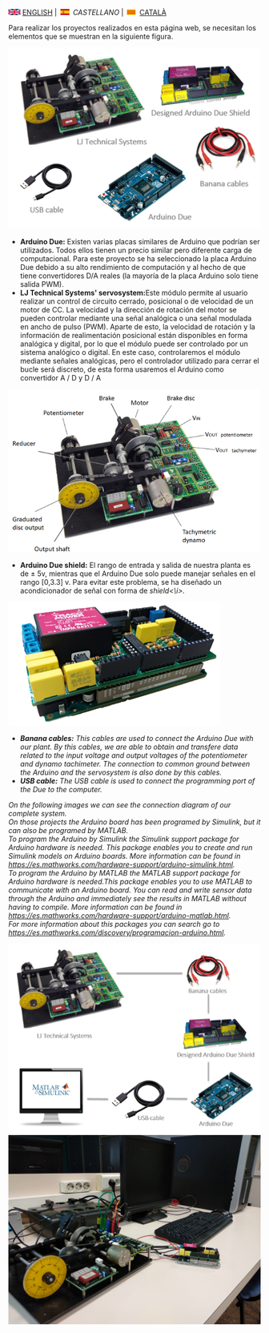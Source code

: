 <img src="en.png" alt="English"> [ENGLISH](equipment.md) | <img src="es.png" alt="Castellano"> *CASTELLANO* | <img src="ca.png" alt="Català"> [CATALÀ](equip.md)

Para realizar los proyectos realizados en esta página web, se necesitan los elementos que se muestran en la siguiente figura.

![Equipment](equipment.PNG)

<ul>
  <li><b>Arduino Due:</b> Existen varias placas similares de Arduino que podrían ser utilizados. Todos ellos tienen un precio similar pero diferente carga de computacional. Para este proyecto se ha seleccionado la placa Arduino Due debido a su alto rendimiento de computación y al hecho de que tiene convertidores D/A reales (la mayoría de la placa Arduino solo tiene salida PWM).
  </li>
  <li><b>LJ Technical Systems' servosystem:</b>Este módulo permite al usuario realizar un control de circuito cerrado, posicional o de velocidad de un motor de CC.     
    La velocidad y la dirección de rotación del motor se pueden controlar mediante una señal analógica o una señal modulada en ancho de pulso (PWM).     
    Aparte de esto, la velocidad de rotación y la información de realimentación posicional están disponibles en forma analógica y digital, por lo que el módulo puede ser controlado por un sistema analógico o digital.   En este caso, controlaremos el módulo mediante señales analógicas, pero el controlador utilizado para cerrar el bucle será discreto, de esta forma usaremos el Arduino como convertidor A / D y D / A </li>
</ul>   

![Motor](motorra2.png)

<ul>
  <li><b>Arduino Due shield:</b> El rango de entrada y salida de nuestra planta es de &plusmn 5v, mientras que el Arduino Due solo puede manejar señales en el rango [0,3.3] v. Para evitar este problema, se ha diseñado un acondicionador de señal con forma de <i>shield<\i>.</li>
</ul>   

![DueShield](shield.png)



<ul>
  <li><b>Banana cables:</b> This cables are used to connect the Arduino Due with our plant. By this cables, we are able to obtain and transfere data related to the input voltage and output voltages of the potentiometer and dynamo tachimeter. The connection to common ground between the Arduino and the servosystem is also done by this cables.</li>
  <li><b>USB cable:</b> The USB cable is used to connect the <i>programming port</i> of the Due to the computer.</li>
</ul>  

On the following images we can see the connection diagram of our complete system. <br>
On those projects the Arduino board has been programed by Simulink, but it can also be programed by MATLAB. <br>
  To program the Arduino by Simulink the Simulink support package for Arduino hardware is needed. This package enables you to create and run Simulink models on Arduino boards. More information can be found in <https://es.mathworks.com/hardware-support/arduino-simulink.html>. <br>
  To program the Arduino by MATLAB the MATLAB support package for Arduino hardware is needed.This package enables you to use MATLAB to communicate with an Arduino board. You can read and write sensor data through the Arduino and immediately see the results in MATLAB without having to compile. More information can be found in <https://es.mathworks.com/hardware-support/arduino-matlab.html>. <br>
  For more information about this packages you can search go to <https://es.mathworks.com/discovery/programacion-arduino.html>.


![ConnectionDiagram](Connection.PNG)
![Desktop](desktop.jpg)

